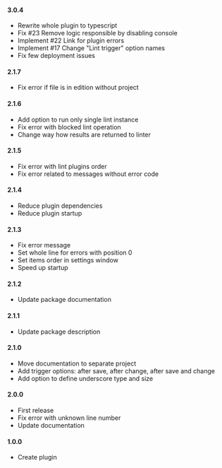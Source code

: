 #### 3.0.4
* Rewrite whole plugin to typescript
* Fix #23 Remove logic responsible by disabling console
* Implement #22 Link for plugin errors
* Implement #17 Change "Lint trigger" option names
* Fix few deployment issues

#### 2.1.7
* Fix error if file is in edition without project

#### 2.1.6
* Add option to run only single lint instance
* Fix error with blocked lint operation
* Change way how results are returned to linter

#### 2.1.5
* Fix error with lint plugins order
* Fix error related to messages without error code

#### 2.1.4
* Reduce plugin dependencies
* Reduce plugin startup

#### 2.1.3
* Fix error message
* Set whole line for errors with position 0
* Set items order in settings window
* Speed up startup

#### 2.1.2
* Update package documentation

#### 2.1.1
* Update package description

#### 2.1.0
* Move documentation to separate project
* Add trigger options: after save, after change, after save and change
* Add option to define underscore type and size

#### 2.0.0
* First release
* Fix error with unknown line number
* Update documentation

#### 1.0.0
* Create plugin
